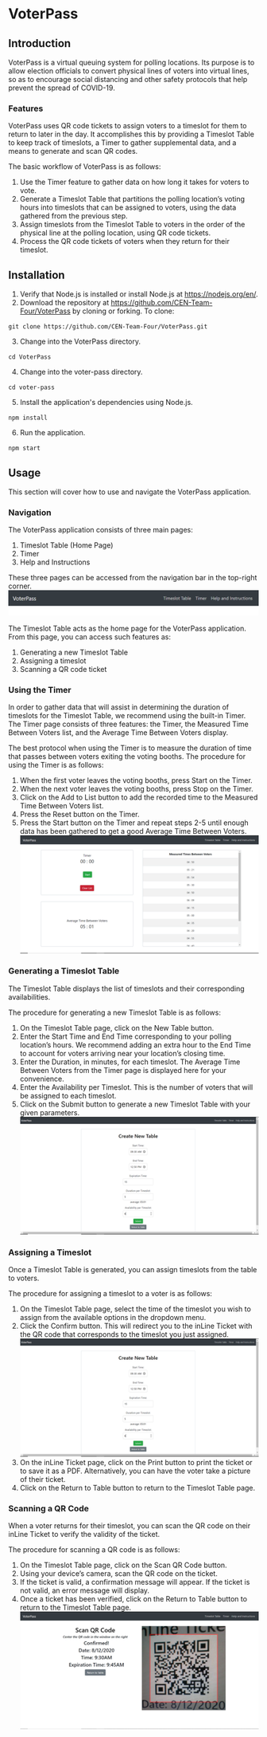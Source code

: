 # VoterPass

## Introduction
VoterPass is a virtual queuing system for polling locations. Its purpose is to allow election officials to convert physical lines of voters into virtual lines, so as to encourage social distancing and other safety protocols that help prevent the spread of COVID-19.

### Features
VoterPass uses QR code tickets to assign voters to a timeslot for them to return to later in the day. It accomplishes this by providing a Timeslot Table to keep track of timeslots, a Timer to gather supplemental data, and a means to generate and scan QR codes.

The basic workflow of VoterPass is as follows:

1. Use the Timer feature to gather data on how long it takes for voters to vote.
2. Generate a Timeslot Table that partitions the polling location’s voting hours into timeslots that can be assigned to voters, using the data gathered from the previous step.
3. Assign timeslots from the Timeslot Table to voters in the order of the physical line at the polling location, using QR code tickets.
4. Process the QR code tickets of voters when they return for their timeslot.

## Installation
1. Verify that Node.js is installed or install Node.js at https://nodejs.org/en/.
2. Download the repository at https://github.com/CEN-Team-Four/VoterPass by cloning or forking. To clone:
```
git clone https://github.com/CEN-Team-Four/VoterPass.git
```
3. Change into the VoterPass directory.
```
cd VoterPass
```
4. Change into the voter-pass directory.
```
cd voter-pass
```
5. Install the application's dependencies using Node.js.
```
npm install
```
6. Run the application.
```
npm start
```

## Usage
This section will cover how to use and navigate the VoterPass application.

### Navigation
The VoterPass application consists of three main pages:

1. Timeslot Table (Home Page)
2. Timer
3. Help and Instructions

These three pages can be accessed from the navigation bar in the top-right corner.
![navbar](voter-pass\src\img\NavBar.PNG)

The Timeslot Table acts as the home page for the VoterPass application. From this page, you can access such features as:

1. Generating a new Timeslot Table
2. Assigning a timeslot
3. Scanning a QR code ticket

### Using the Timer
In order to gather data that will assist in determining the duration of timeslots for the Timeslot Table, we recommend using the built-in Timer. The Timer page consists of three features: the Timer, the Measured Time Between Voters list, and the Average Time Between Voters display.

The best protocol when using the Timer is to measure the duration of time that passes between voters exiting the voting booths. The procedure for using the Timer is as follows:

1. When the first voter leaves the voting booths, press Start on the Timer.
2. When the next voter leaves the voting booths, press Stop on the Timer.
3. Click on the Add to List button to add the recorded time to the Measured Time Between Voters list.
4. Press the Reset button on the Timer.
5. Press the Start button on the Timer and repeat steps 2-5 until enough data has been gathered to get a good Average Time Between Voters.
![timer](voter-pass\src\img\Timer2.PNG)


### Generating a Timeslot Table
The Timeslot Table displays the list of timeslots and their corresponding availabilities.

The procedure for generating a new Timeslot Table is as follows:

1. On the Timeslot Table page, click on the New Table button.
2. Enter the Start Time and End Time corresponding to your polling location’s hours. We recommend adding an extra hour to the End Time to account for voters arriving near your location’s closing time.
3. Enter the Duration, in minutes, for each timeslot. The Average Time Between Voters from the Timer page is displayed here for your convenience.
4. Enter the Availability per Timeslot. This is the number of voters that will be assigned to each timeslot.
5. Click on the Submit button to generate a new Timeslot Table with your given parameters.
![newtable](voter-pass\src\img\NewTable2.PNG)

### Assigning a Timeslot
Once a Timeslot Table is generated, you can assign timeslots from the table to voters.

The procedure for assigning a timeslot to a voter is as follows:

1. On the Timeslot Table page, select the time of the timeslot you wish to assign from the available options in the dropdown menu.
2. Click the Confirm button. This will redirect you to the inLine Ticket with the QR code that corresponds to the timeslot you just assigned.
![assignT](voter-pass\src\img\NewTable2.PNG)
1. On the inLine Ticket page, click on the Print button to print the ticket or to save it as a PDF. Alternatively, you can have the voter take a picture of their ticket.
2. Click on the Return to Table button to return to the Timeslot Table page.

### Scanning a QR Code
When a voter returns for their timeslot, you can scan the QR code on their inLine Ticket to verify the validity of the ticket.

The procedure for scanning a QR code is as follows:

1. On the Timeslot Table page, click on the Scan QR Code button.
2. Using your device’s camera, scan the QR code on the ticket.
3. If the ticket is valid, a confirmation message will appear. If the ticket is not valid, an error message will display.
4. Once a ticket has been verified, click on the Return to Table button to return to the Timeslot Table page.
![scanQR](voter-pass\src\img\ScanQR.PNG)
